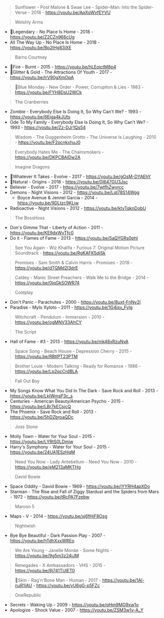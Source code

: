> Sunflower - Post Malone & Swae Lee - Spider-Man: Into the Spider-Verse - 2018 - https://youtu.be/ApXoWvfEYVU

> Welshly Arms
- 🧡Legendary - No Place Is Home - 2018 - https://youtu.be/Z2CZn966cUg
- All The Way Up - No Place Is Home - 2018 - https://youtu.be/Bp2lHg83iXE

> Barns Courtney
- 🧡Fire - Burnt - 2015 - https://youtu.be/hLEoictM8p4
- 🧡Glitter & Gold - The Attractions Of Youth - 2017 - https://youtu.be/IrV90gXmOpA

> 🧡Blue Monday - New Order - Power, Corruption & Lies - 1983 - https://youtu.be/FYH8DsU2WCk

> The Cranberries
- Zombie - Everybody Else Is Doing It, So Why Can't We? - 1993 - https://youtu.be/6Ejga4kJUts
- Ode To My Family - Everybody Else Is Doing It, So Why Can't We? - 1993 - https://youtu.be/Zz-DJr1Qs54

> Wisdom - The Guggenheim Grotto - The Universe Is Laughing - 2010 - https://youtu.be/F2ocnkxhuJ0

> Everybody Hates Me - The Chainsmokers - https://youtu.be/DKPCBAlDw2A

> Imagine Dragons
- 🧡Whatever It Takes - Evolve - 2017 - https://youtu.be/gOsM-DYAEhY
- 🧡Natural - Origins - 2018 - https://youtu.be/0I647GU3Jsc
- Believer - Evolve -  2017 - https://youtu.be/7wtfhZwyrcc
- Demons - Night Visions - 2012 - https://youtu.be/LqI78S14Wgg
    - Boyce Avenue & Jennel Garcia - 2014 - https://youtu.be/9DLtzc9KLiw
- Radioactive - Night Visions - 2012 - https://youtu.be/ktvTqknDobU

> The BossHoss
- Don's Gimme That - Liberty of Action - 2011 - https://youtu.be/KE9dxWvTfc0
- Do it - Flames of Fame - 2013 - https://youtu.be/5aQYGRs0phI

> See You Again - Wiz Khalifa - Furious 7: Original Motion Picture Soundtrack - https://youtu.be/RgKAFK5djSk

> Promises - Sam Smith & Calvin Harris - Promises - 2018 - https://youtu.be/dTQMd2I3drE

> Caldey - Manic Street Preachers - Walk Me to the Bridge - 2014 - https://youtu.be/0jqGkSOWR74

> Coldplay
- Don't Panic - Parachutes - 2000 - https://youtu.be/8uxt-FnNy2I
- Paradise - Mylo Xyloto - 2011 - https://youtu.be/1G4isv_Fylg

> Witchcraft - Pendulum - Immersion - 2010 - https://youtu.be/ogMNV33AhCY

> The Script
- Hall of Fame - #3 - 2013 - https://youtu.be/mk48xRzuNvA

> Space Song - Beach House - Depression Cherry - 2015 - https://youtu.be/RBtlPT23PTM

> Brother Louie - Modern Talking - Ready for Romance - 1986 - https://youtu.be/Lp2qcCrdBLA

> Fall Out Boy
- My Songs Know What You Did In The Dark - Save Rock and Roll - 2013 - https://youtu.be/LkIWmsP3c_s
- Centuries - American Beauty/American Psycho - 2015 - https://youtu.be/LBr7kECsjcQ
- The Phoenix - Save Rock and Roll - 2013 - https://youtu.be/5hDZbroaQDc

> Joss Stone
- Molly Town - Water for Your Soul - 2015 - https://youtu.be/LYRtS0LDmiw
- Harry's Symphony - Water for Your Soul - 2015 - https://youtu.be/24UA1ESzHqM

> Need You Now - Lady Antebellum - Need You Now - 2010 - https://youtu.be/eM213aMKTHg

> David Bowie
- Space Oddity - David Bowie - 1969 - https://youtu.be/iYYRH4apXDo
- Starman - The Rise and Fall of Ziggy Stardust and the Spiders from Mars - 1972 - https://youtu.be/tRcPA7Fzebw

> Maroon 5
- Maps - V - 2014 - https://youtu.be/xj6fHiF8Osg

> Nightwish
- Bye Bye Beautiful - Dark Passion Play - 2007 - https://youtu.be/hTdhXxxWREo

> We Are Young - Janelle Monáe - Some Nights - https://youtu.be/9g5m3z24jJM

> Renegades - X Ambassadors - VHS - 2015 - https://youtu.be/8j741TUIET0

> 🧡Skin - Rag'n'Bone Man - Human - 2017 - https://youtu.be/1Al-nuR1iAU - https://youtu.be/yU6gG-p5FZc

> OneRepublic
- Secrets - Waking Up - 2009 - https://youtu.be/qHm9MG9xw1o
- Apologize - Shock Value - 2007 - https://youtu.be/ZSM3w1v-A_Y